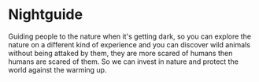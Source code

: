 # Nightguide
Guiding people to the nature when it's getting dark, so you can explore the nature on a different kind of experience and you can discover
wild animals without being attaked by them, they are more scared of humans then humans are scared of them. So we can invest in nature
and protect the world against the warming up.

